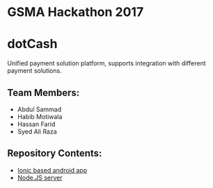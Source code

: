 # GSMA Hackathon 2017

# dotCash
Unified payment solution platform, supports integration with different payment solutions.


## Team Members:
*  Abdul Sammad
*  Habib Motiwala
*  Hassan Farid
*  Syed Ali Raza

## Repository Contents:
*  [Ionic based android app](./dotCashApp)
*  [Node.JS server](./server)
